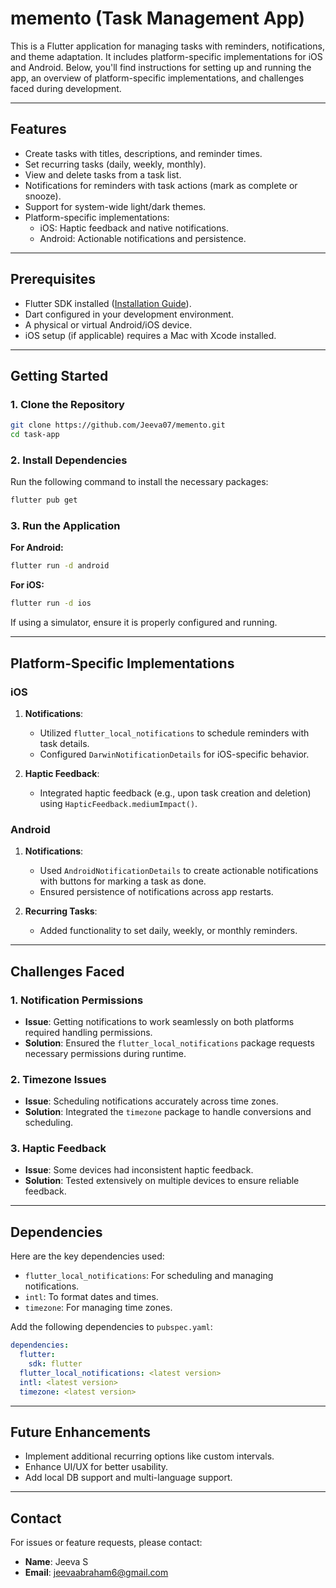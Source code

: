 # memento (Task Management App)


This is a Flutter application for managing tasks with reminders, notifications, and theme adaptation. It includes platform-specific implementations for iOS and Android. Below, you'll find instructions for setting up and running the app, an overview of platform-specific implementations, and challenges faced during development.

---

## Features

- Create tasks with titles, descriptions, and reminder times.
- Set recurring tasks (daily, weekly, monthly).
- View and delete tasks from a task list.
- Notifications for reminders with task actions (mark as complete or snooze).
- Support for system-wide light/dark themes.
- Platform-specific implementations:
    - iOS: Haptic feedback and native notifications.
    - Android: Actionable notifications and persistence.

---

## Prerequisites

- Flutter SDK installed ([Installation Guide](https://docs.flutter.dev/get-started/install)).
- Dart configured in your development environment.
- A physical or virtual Android/iOS device.
- iOS setup (if applicable) requires a Mac with Xcode installed.

---

## Getting Started

### 1. Clone the Repository

```bash
git clone https://github.com/Jeeva07/memento.git
cd task-app
```

### 2. Install Dependencies

Run the following command to install the necessary packages:

```bash
flutter pub get
```

### 3. Run the Application

**For Android:**

```bash
flutter run -d android
```

**For iOS:**

```bash
flutter run -d ios
```

If using a simulator, ensure it is properly configured and running.

---

## Platform-Specific Implementations

### iOS

1. **Notifications**:
    - Utilized `flutter_local_notifications` to schedule reminders with task details.
    - Configured `DarwinNotificationDetails` for iOS-specific behavior.

2. **Haptic Feedback**:
    - Integrated haptic feedback (e.g., upon task creation and deletion) using `HapticFeedback.mediumImpact()`.

### Android

1. **Notifications**:
    - Used `AndroidNotificationDetails` to create actionable notifications with buttons for marking a task as done.
    - Ensured persistence of notifications across app restarts.

2. **Recurring Tasks**:
    - Added functionality to set daily, weekly, or monthly reminders.

---

## Challenges Faced

### 1. **Notification Permissions**
- **Issue**: Getting notifications to work seamlessly on both platforms required handling permissions.
- **Solution**: Ensured the `flutter_local_notifications` package requests necessary permissions during runtime.

### 2. **Timezone Issues**
- **Issue**: Scheduling notifications accurately across time zones.
- **Solution**: Integrated the `timezone` package to handle conversions and scheduling.

### 3. **Haptic Feedback**
- **Issue**: Some devices had inconsistent haptic feedback.
- **Solution**: Tested extensively on multiple devices to ensure reliable feedback.

---

## Dependencies

Here are the key dependencies used:

- `flutter_local_notifications`: For scheduling and managing notifications.
- `intl`: To format dates and times.
- `timezone`: For managing time zones.

Add the following dependencies to `pubspec.yaml`:

```yaml
dependencies:
  flutter:
    sdk: flutter
  flutter_local_notifications: <latest version>
  intl: <latest version>
  timezone: <latest version>
```

---



## Future Enhancements

- Implement additional recurring options like custom intervals.
- Enhance UI/UX for better usability.
- Add local DB support and multi-language support.

---

## Contact

For issues or feature requests, please contact:
- **Name**: Jeeva S
- **Email**: jeevaabraham6@gmail.com

